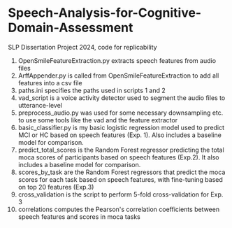 # Speech-Analysis-for-Cognitive-Domain-Assessment
SLP Dissertation Project 2024, code for replicability


1. OpenSmileFeatureExtraction.py extracts speech features from audio files
2. ArffAppender.py is called from OpenSmileFeatureExtraction to add all features into a csv file
3. paths.ini specifies the paths used in scripts 1 and 2
4. vad_script is a voice activity detector used to segment the audio files to utterance-level
5. preprocess_audio.py was used for some necessary downsampling etc. to use some tools like the vad and the feature extractor
6. basic_classifier.py is my basic logistic regression model used to predict MCI or HC based on speech features (Exp. 1). Also includes a baseline model for comparison.
7. predict_total_scores is the Random Forest regressor predicting the total moca scores of participants based on speech features (Exp.2). It also includes a baseline model for comparison.
8. scores_by_task are the Random Forest regressors that predict the moca scores for each task based on speech features, with fine-tuning based on top 20 features (Exp.3)
9. cross_validation is the script to perform 5-fold cross-validation for Exp. 3
10. correlations computes the Pearson's correlation coefficients between speech features and scores in moca tasks



